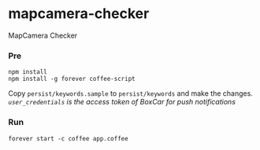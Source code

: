 mapcamera-checker
=================

MapCamera Checker

### Pre

`npm install`  
`npm install -g forever coffee-script`

Copy `persist/keywords.sample` to `persist/keywords` and make the changes.  
_`user_credentials` is the access token of BoxCar for push notifications_

### Run

`forever start -c coffee app.coffee`
